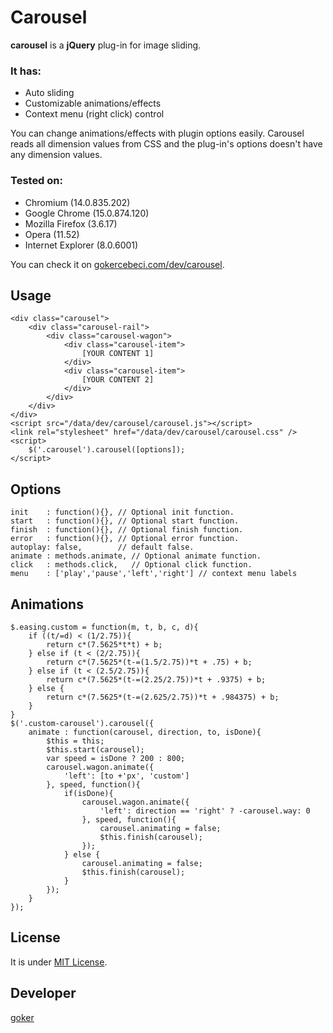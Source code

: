 Carousel
========

**carousel** is a **jQuery** plug-in for image sliding.

### It has:
 *  Auto sliding
 *  Customizable animations/effects
 *  Context menu (right click) control
 
You can change animations/effects with plugin options easily.
Carousel reads all dimension values from CSS and the plug-in's options doesn't have any dimension values.

### Tested on: 
 *  Chromium (14.0.835.202)
 *  Google Chrome (15.0.874.120)
 *  Mozilla Firefox (3.6.17)
 *  Opera (11.52) 
 *  Internet Explorer (8.0.6001)

You can check it on [gokercebeci.com/dev/carousel](http://gokercebeci.com/dev/carousel).

Usage
-----

    <div class="carousel">
        <div class="carousel-rail">
            <div class="carousel-wagon">
                <div class="carousel-item">
                    [YOUR CONTENT 1]
                </div>
                <div class="carousel-item">
                    [YOUR CONTENT 2]
                </div>
            </div>
        </div>
    </div>
    <script src="/data/dev/carousel/carousel.js"></script>
    <link rel="stylesheet" href="/data/dev/carousel/carousel.css" />
    <script>
        $('.carousel').carousel([options]);
    </script>

Options
-------

    init    : function(){}, // Optional init function.
    start   : function(){}, // Optional start function.
    finish  : function(){}, // Optional finish function. 
    error   : function(){}, // Optional error function.
    autoplay: false,        // default false.
    animate : methods.animate, // Optional animate function.
    click   : methods.click,   // Optional click function.
    menu    : ['play','pause','left','right'] // context menu labels

Animations
----------

    $.easing.custom = function(m, t, b, c, d){
        if ((t/=d) < (1/2.75)){
            return c*(7.5625*t*t) + b;
        } else if (t < (2/2.75)){
            return c*(7.5625*(t-=(1.5/2.75))*t + .75) + b;
        } else if (t < (2.5/2.75)){
            return c*(7.5625*(t-=(2.25/2.75))*t + .9375) + b;
        } else {
            return c*(7.5625*(t-=(2.625/2.75))*t + .984375) + b;
        }
    }
    $('.custom-carousel').carousel({
        animate : function(carousel, direction, to, isDone){
            $this = this;
            $this.start(carousel);
            var speed = isDone ? 200 : 800;
            carousel.wagon.animate({
                'left': [to +'px', 'custom'] 
            }, speed, function(){
                if(isDone){
                    carousel.wagon.animate({
                        'left': direction == 'right' ? -carousel.way: 0 
                    }, speed, function(){
                        carousel.animating = false;
                        $this.finish(carousel);
                    });
                } else {
                    carousel.animating = false;
                    $this.finish(carousel);
                }
            });
        }
    });

License
-------
It is under [MIT License](https://github.com/gokercebeci/carousel/blob/master/LICENSE.md "MIT License").

Developer
---------
[goker](http://gokercebeci.com/ "goker")
